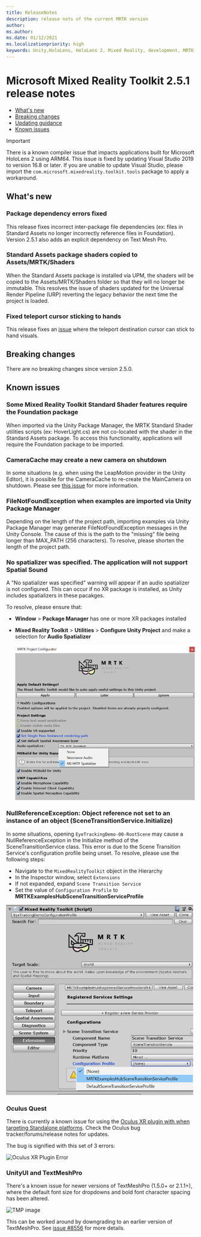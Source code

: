 ```yaml
---
title: ReleaseNotes
description: release nots of the current MRTK version
author: 
ms.author: 
ms.date: 01/12/2021
ms.localizationpriority: high
keywords: Unity,HoloLens, HoloLens 2, Mixed Reality, development, MRTK,
---
```


# Microsoft Mixed Reality Toolkit 2.5.1 release notes

- [What's new](#whats-new)
- [Breaking changes](#breaking-changes)
- [Updating guidance](Updating.md#upgrading-to-a-new-version-of-mrtk)
- [Known issues](#known-issues)

> [!IMPORTANT]
> There is a known compiler issue that impacts applications built for Microsoft HoloLens 2 using
> ARM64. This issue is fixed by updating Visual Studio 2019 to version 16.8 or later. If you are unable to update Visual Studio,
> please import the `com.microsoft.mixedreality.toolkit.tools` package to apply
> a workaround.

## What's new

### Package dependency errors fixed

This release fixes incorrect inter-package file dependencies (ex: files in Standard Assets no longer incorrectly reference files in Foundation). Version 2.5.1 also adds an explicit dependency on Text Mesh Pro.

### Standard Assets package shaders copied to Assets/MRTK/Shaders

When the Standard Assets package is installed via UPM, the shaders will be copied to the Assets/MRTK/Shaders folder so that they will no longer be immutable. This resolves the issue of shaders updated for the Universal Render Pipeline (URP) reverting the legacy behavior the next time the project is loaded.

### Fixed teleport cursor sticking to hands

This release fixes an [issue](https://github.com/microsoft/MixedRealityToolkit-Unity/issues/8755) where the teleport destination cursor can stick to hand visuals.

## Breaking changes

There are no breaking changes since version 2.5.0.

## Known issues

### Some Mixed Reality Toolkit Standard Shader features require the Foundation package

When imported via the Unity Package Manager, the MRTK Standard Shader utilities scripts (ex: HoverLight.cs) are not co-located with the shader in the Standard Assets package. To access this functionality, applications will require the Foundation package to be imported.

### CameraCache may create a new camera on shutdown

In some situations (e.g. when using the LeapMotion provider in the Unity Editor), it is possible for the CameraCache to re-create the MainCamera on shutdown. Please see [this issue](https://github.com/microsoft/MixedRealityToolkit-Unity/issues/8459) for more information.

### FileNotFoundException when examples are imported via Unity Package Manager

Depending on the length of the project path, importing examples via Unity Package Manager may generate FileNotFoundException messages in the Unity Console. The
cause of this is the path to the "missing" file being longer than MAX_PATH (256 characters). To resolve, please shorten the length of the project path.

### No spatializer was specified. The application will not support Spatial Sound

A "No spatializer was specified" warning will appear if an audio spatializer is not configured. This can occur if no XR package is installed, as Unity includes spatializers in these pacakges.

To resolve, please ensure that:

- **Window** > **Package Manager** has one or more XR packages installed
- **Mixed Reality Toolkit** > **Utilities** > **Configure Unity Project** and make a selection for **Audio Spatializer**

  ![Select Audio Apatializer](../features/Images/ReleaseNotes/SpatializerSelection.png)

### NullReferenceException: Object reference not set to an instance of an object (SceneTransitionService.Initialize)

In some situations, opening `EyeTrackingDemo-00-RootScene` may cause a NullReferenceException in the Initialize method of the SceneTransitionService class.
This error is due to the Scene Transition Service's configuration profile being unset. To resolve, please use the following steps:

- Navigate to the `MixedRealityToolkit` object in the Hierarchy
- In the Inspector window, select `Extensions`
- If not expanded, expand `Scene Transition Service`
- Set the value of `Configuration Profile` to **MRTKExamplesHubSceneTransitionServiceProfile**

<img src="../features/Images/ReleaseNotes/FixSceneTransitionProfile.png" width="500px" alt="Fix Scene Transition">

### Oculus Quest

There is currently a known issue for using the [Oculus XR plugin with when targeting Standalone platforms](https://forum.unity.com/threads/unable-to-start-oculus-xr-plugin.913883/).  Check the Oculus bug tracker/forums/release notes for updates.

The bug is signified with this set of 3 errors:

![Oculus XR Plugin Error](https://forum.unity.com/attachments/erori-unity-png.644204/)

### UnityUI and TextMeshPro

There's a known issue for newer versions of TextMeshPro (1.5.0+ or 2.1.1+), where the default font size for dropdowns and bold font character spacing has been altered.

![TMP image](https://user-images.githubusercontent.com/68253937/93158069-4d582f00-f6c0-11ea-87ad-94d0ba3ba6e5.png)

This can be worked around by downgrading to an earlier version of TextMeshPro. See [issue #8556](https://github.com/microsoft/MixedRealityToolkit-Unity/issues/8556)
for more details.
